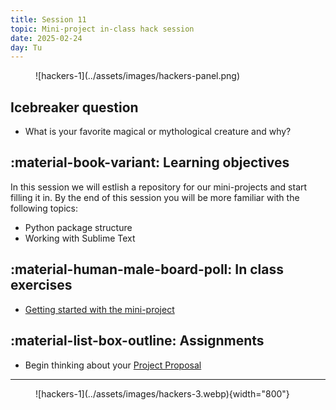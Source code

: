 ```yaml
---
title: Session 11
topic: Mini-project in-class hack session
date: 2025-02-24
day: Tu
---
```



<figure markdown="span">
  ![hackers-1](../assets/images/hackers-panel.png)
</figure>

## Icebreaker question
* What is your favorite magical or mythological creature and why?

## :material-book-variant: Learning objectives
In this session we will estlish a repository for our mini-projects
and start filling it in. By the end of this session you will 
be more familiar with the following topics:

- Python package structure
- Working with Sublime Text

## :material-human-male-board-poll: In class exercises
- [Getting started with the mini-project](../../tutorials/11.0-miniproject-kickoff)

## :material-list-box-outline: Assignments
- Begin thinking about your [Project Proposal](../../pages/proposals)

---------------------


<figure markdown="span">
  ![hackers-1](../assets/images/hackers-3.webp){width="800"}
</figure>
